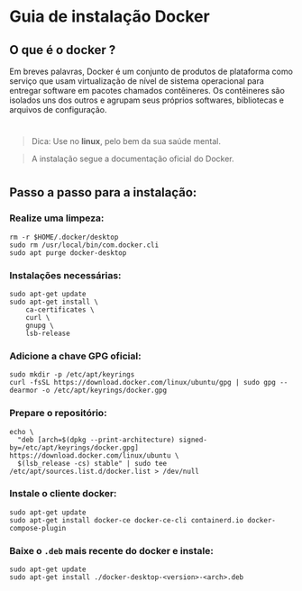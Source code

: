 # **Guia de instalação Docker**
## **O que é o docker ?**

Em breves palavras, Docker é um conjunto de produtos de plataforma como serviço que usam virtualização de nível de sistema operacional para entregar software em pacotes chamados contêineres. Os contêineres são isolados uns dos outros e agrupam seus próprios softwares, bibliotecas e arquivos de configuração.
#
> Dica: Use no **linux**, pelo bem da sua saúde mental.

> A instalação segue a documentação oficial do Docker. 
#
## Passo a passo para a instalação:

### Realize uma limpeza:

```console
rm -r $HOME/.docker/desktop
sudo rm /usr/local/bin/com.docker.cli
sudo apt purge docker-desktop
```
### Instalações necessárias:

```console
sudo apt-get update
sudo apt-get install \
    ca-certificates \
    curl \
    gnupg \
    lsb-release
```
### Adicione a chave GPG oficial:
```console
sudo mkdir -p /etc/apt/keyrings
curl -fsSL https://download.docker.com/linux/ubuntu/gpg | sudo gpg --dearmor -o /etc/apt/keyrings/docker.gpg
```
### Prepare o repositório:
```console
echo \
  "deb [arch=$(dpkg --print-architecture) signed-by=/etc/apt/keyrings/docker.gpg] https://download.docker.com/linux/ubuntu \
  $(lsb_release -cs) stable" | sudo tee /etc/apt/sources.list.d/docker.list > /dev/null
```
### Instale o cliente docker:
```console
sudo apt-get update
sudo apt-get install docker-ce docker-ce-cli containerd.io docker-compose-plugin
```
### Baixe o `.deb` mais recente do docker e instale:
```console
sudo apt-get update
sudo apt-get install ./docker-desktop-<version>-<arch>.deb
```



